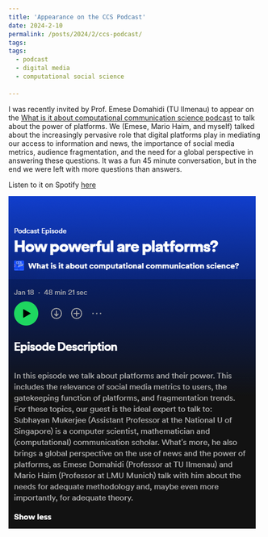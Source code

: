 ```yaml
---
title: 'Appearance on the CCS Podcast'
date: 2024-2-10
permalink: /posts/2024/2/ccs-podcast/
tags:
tags:
  - podcast
  - digital media
  - computational social science
  
---
```


I was recently invited by Prof. Emese Domahidi (TU Ilmenau) to appear on the [What is it about computational communication science podcast](https://podcasters.spotify.com/pod/show/ccs-pod/) to talk about the power of platforms. We (Emese, Mario Haim, and myself) talked about the increasingly pervasive role that digital platforms play in mediating our access to information and news, the importance of social media metrics, audience fragmentation, and the need for a global perspective in answering these questions. It was a fun 45 minute conversation, but in the end we were left with more questions than answers.

Listen to it on Spotify [here](https://open.spotify.com/episode/5RTEyrycOScYn0fJLCd3Qs)

[![The CCS Podcast](/assets/images/ccs-podcast.png)](https://open.spotify.com/episode/5RTEyrycOScYn0fJLCd3Qs)


